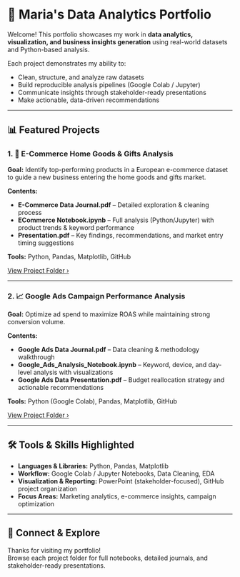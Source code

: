 # 💼 Maria's Data Analytics Portfolio  

Welcome! This portfolio showcases my work in **data analytics, visualization, and business insights generation** using real-world datasets and Python-based analysis.  

Each project demonstrates my ability to:  
- Clean, structure, and analyze raw datasets  
- Build reproducible analysis pipelines (Google Colab / Jupyter)  
- Communicate insights through stakeholder-ready presentations 
- Make actionable, data-driven recommendations  

---

## 📊 Featured Projects  

### 1. 🛒 E-Commerce Home Goods & Gifts Analysis  
**Goal:** Identify top-performing products in a European e-commerce dataset to guide a new business entering the home goods and gifts market.  

**Contents:**  
- **E-Commerce Data Journal.pdf** – Detailed exploration & cleaning process  
- **ECommerce Notebook.ipynb** – Full analysis (Python/Jupyter) with product trends & keyword performance  
- **Presentation.pdf** – Key findings, recommendations, and market entry timing suggestions  

**Tools:** Python, Pandas, Matplotlib, GitHub  

[View Project Folder ›](#)  

---

### 2. 📈 Google Ads Campaign Performance Analysis  
**Goal:** Optimize ad spend to maximize ROAS while maintaining strong conversion volume.  

**Contents:**  
- **Google Ads Data Journal.pdf** – Data cleaning & methodology walkthrough  
- **Google_Ads_Analysis_Notebook.ipynb** – Keyword, device, and day-level analysis with visualizations  
- **Google Ads Data Presentation.pdf** – Budget reallocation strategy and actionable recommendations  

**Tools:** Python (Google Colab), Pandas, Matplotlib, GitHub  

[View Project Folder ›](#)  

---

## 🛠 Tools & Skills Highlighted  

- **Languages & Libraries:** Python, Pandas, Matplotlib  
- **Workflow:** Google Colab / Jupyter Notebooks, Data Cleaning, EDA  
- **Visualization & Reporting:** PowerPoint (stakeholder-focused), GitHub project organization  
- **Focus Areas:** Marketing analytics, e-commerce insights, campaign optimization  

---

## 📌 Connect & Explore  

Thanks for visiting my portfolio!  
Browse each project folder for full notebooks, detailed journals, and stakeholder-ready presentations.  
